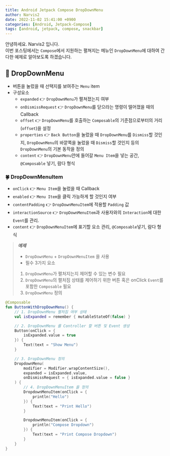```yaml
---
title: Android Jetpack Compose DropDownMenu
author: Narvis2
date: 2022-11-02 15:41:00 +0900
categories: [Android, Jetpack-Compose]
tags: [android, jetpack, compose, snackbar]
---
```


안녕하세요. Narvis2 입니다.  
이번 포스팅에서는 `Compose`에서 지원하는 펼쳐지는 메뉴인 `DropDownMenu`에 대하여 간다한 예제로 알아보도록 하겠습니다.

## 🍎 DropDownMenu

- 버튼을 눌렀을 때 선택지를 보여주는 `Menu` item
- 구성요소
  - `expanded` 👉 `DropDownMenu`가 펼쳐졌는지 여부
  - `onDismissRequest` 👉 `DropDownMenu`를 닫으라는 명령이 떨어졌을 때의 Callback
  - `offset` 👉 `DropDownMenu`를 호출하는 `Composable`의 기준점으로부터의 거리(`offset`)을 설정
  - `properties` 👉 `Back Button`을 눌렀을 때 `DropDownMenu`를 `Dismiss`할 것인지, `DropDownMenu`의 바깥쪽을 눌렀을 때 `Dismiss`할 것인지 등의 `DropDownMenu`의 기본 동작을 정의
  - `content` 👉 `DropDownMenu`안에 들어갈 `Menu Item`을 넣는 공간, `@Composable` 넣기, 람다 형식

### 🍀 DropDownMenuItem

- `onClick` 👉 `Menu Item`을 눌렀을 때 Callback
- `enabled` 👉 `Menu Item`을 클릭 가능하게 할 것인지 여부
- `contentPadding` 👉 `DropDownMenuItem`에 적용할 `Padding` 값
- `interactionSource` 👉 `DropDownMenuItem`과 사용자와의 `Interaction`에 대한 `Event`를 관리.
- `content` 👉 `DropDownMenuItem`에 표기할 요소 관리, `@Composable`넣기, 람다 형식

> **_예제_**
>
> - `DropDownMenu` + `DropDownMenuItem` 을 사용
> - 필수 3가지 요소
>
> 1. `DropDownMenu`가 펼처지는지 제어할 수 있는 변수 필요
> 2. `DropDownMenu`의 펼처짐 상태를 제어하기 위한 버튼 혹은 onClick `Event`를 포함한 `Composable` 필요
> 3. `DropDownMenu` 정의

```kotlin
@Composable
fun ButtonWithDropDownMenu() {
    // 1. DropDownMenu 펼처짐 여부 상태
    val isExpanded = remember { mutableStateOf(false) }

    // 2. DropDownMenu 를 Controller 할 버튼 및 Event 생성
    Button(onClick = {
        isExpanded.value = true
    }) {
        Text(text = "Show Menu")
    }

    // 3. DropDownMenu 정의
    DropdownMenu(
        modifier = Modifier.wrapContentSize(),
        expanded = isExpanded.value,
        onDismissRequest = { isExpanded.value = false }
    ) {
        // 4. DropDownMenuItem 을 정의
        DropdownMenuItem(onClick = {
            println("Hello")
        }) {
            Text(text = "Print Hello")
        }

        DropdownMenuItem(onClick = {
            println("Compose Dropdown")
        }) {
            Text(text = "Print Compose Dropdown")
        }
    }
}
```
